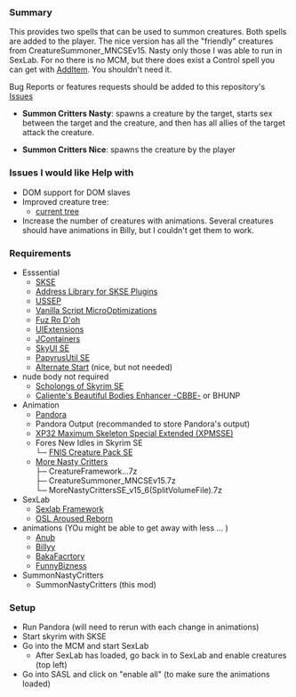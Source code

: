 ### Summary

This provides two spells that can be used to summon creatures. Both
spells are added to the player. The nice version has all the "friendly"
creatures from CreatureSummoner_MNCSEv15. Nasty only those I was
able to run in SexLab. For no there is no MCM, but there does
exist a Control spell you can get with [AddItem](https://www.nexusmods.com/skyrimspecialedition/mods/17563).
You shouldn't need it.

Bug Reports or features requests should be added to this repository's [Issues](issues)

- **Summon Critters Nasty**: spawns a creature by the target, starts sex between
  the target and the creature, and then has all allies of the target attack the creature.

- **Summon Critters Nice**: spawns the creature by the player

### Issues I would like Help with

- DOM support for DOM slaves
- Improved creature tree:
  - [current tree](SummonNastyCritters/data/groups.yaml)
- Increase the number of creatures with animations. Several creatures should have animations
  in Billy, but I couldn't get them to work.

### Requirements

- Esssential
  - [SKSE](https://skse.silverlock.org/)
  - [Address Library for SKSE Plugins](https://www.nexusmods.com/skyrimspecialedition/mods/32444)
  - [USSEP](https://www.nexusmods.com/skyrimspecialedition/mods/266)
  - [Vanilla Script MicroOptimizations](https://www.nexusmods.com/skyrimspecialedition/mods/54061)
  - [Fuz Ro D'oh](https://www.nexusmods.com/skyrimspecialedition/mods/15109)
  - [UIExtensions](https://www.nexusmods.com/skyrimspecialedition/mods/17561)
  - [JContainers](https://www.nexusmods.com/skyrimspecialedition/mods/16495)
  - [SkyUI SE](https://www.nexusmods.com/skyrimspecialedition/mods/12604)
  - [PapyrusUtil SE](https://www.nexusmods.com/skyrimspecialedition/mods/13048)
  - [Alternate Start](https://www.nexusmods.com/skyrimspecialedition/mods/272) (nice, but not needed)
- nude body not required
  - [Scholongs of Skyrim SE](https://www.loverslab.com/files/file/5355-schlongs-of-skyrim-se/)
  - [Caliente's Beautiful Bodies Enhancer -CBBE-](https://www.nexusmods.com/skyrimspecialedition/mods/198) or BHUNP
- Animation
  - [Pandora](https://www.nexusmods.com/skyrimspecialedition/mods/133232)
  - Pandora Output (recommanded to store Pandora's output)
  - [XP32 Maximum Skeleton Special Extended (XPMSSE)](https://www.nexusmods.com/skyrimspecialedition/mods/1988)
  - Fores New Idles in Skyrim SE <br/>
    └─ [FNIS Creature Pack SE](https://www.nexusmods.com/skyrimspecialedition/mods/3038?tab=files)
  - [More Nasty Critters](https://www.loverslab.com/files/file/5464-more-nasty-critters-specialanniversary-edition/) <br/>
    ├─ CreatureFramework...7z<br/>
    ├─ CreatureSummoner_MNCSEv15.7z<br/>
    └─ MoreNastyCrittersSE_v15_6(SplitVolumeFile).7z
- SexLab
  - [Sexlab Framework](https://www.loverslab.com/files/category/228-sexlab-framework-se/)
  - [OSL Aroused Reborn](https://www.loverslab.com/files/file/20867-osl-aroused-arousal-reborn-sse-ae/)
- animations (YOu might be able to get away with less ... )
  - [Anub](https://www.loverslab.com/files/file/2376-anubs-animation-dump-reborn/)
  - [Billyy](https://www.loverslab.com/files/file/3999-billyys-slal-animations-2025-1-1/)
  - [BakaFacrtory](https://www.loverslab.com/files/file/6707-bakafactorys-slal-animation-le-sse/)
  - [FunnyBizness](https://www.loverslab.com/files/file/2702-funnybizness-v25-slal-pack-by-shashankie/)
- SummonNastyCritters
  - SummonNastyCritters (this mod)

### Setup

- Run Pandora (will need to rerun with each change in animations)
- Start skyrim with SKSE
- Go into the MCM and start SexLab
  - After SexLab has loaded, go back in to SexLab and enable creatures (top left)
- Go into SASL and click on "enable all" (to make sure the animations loaded)
